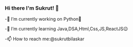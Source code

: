 ### Hi there I'm Sukrut! 👋  
-🔭 I’m currently working on Python🐍 

-🌱 I’m currently learning Java,DSA,Html,Css,JS,ReactJS😉 

-📫 How to reach me:@sukrutbilaskar

<!--
**Sukrut3107/sukrut3107** is a ✨ _special_ ✨ repository because its `README.md` (this file) appears on your GitHub profile.

Here are some ideas to get you started:

- 
- 🌱 I’m currently learning Java,DSA,Html,Css,JS,ReactJS😉
- 👯 I’m looking to collaborate with other Geeks😎
- 🤔 I’m looking for help with 
- 💬 Ask me about ...
- 📫 How to reach me: ...
- 😄 Pronouns: ...
- ⚡ Fun fact: ...
-->
